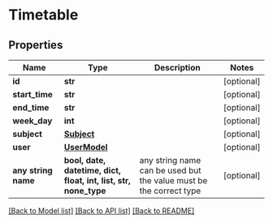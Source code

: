 # Timetable



## Properties
Name | Type | Description | Notes
------------ | ------------- | ------------- | -------------
**id** | **str** |  | [optional] 
**start_time** | **str** |  | [optional] 
**end_time** | **str** |  | [optional] 
**week_day** | **int** |  | [optional] 
**subject** | [**Subject**](Subject.md) |  | [optional] 
**user** | [**UserModel**](UserModel.md) |  | [optional] 
**any string name** | **bool, date, datetime, dict, float, int, list, str, none_type** | any string name can be used but the value must be the correct type | [optional]

[[Back to Model list]](../README.md#documentation-for-models) [[Back to API list]](../README.md#documentation-for-api-endpoints) [[Back to README]](../README.md)


